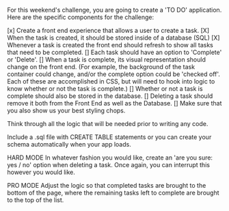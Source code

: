 For this weekend's challenge, you are going to create a 'TO DO' application.
Here are the specific components for the challenge:

[x] Create a front end experience that allows a user to create a task.
[X] When the task is created, it should be stored inside of a database (SQL)
[X] Whenever a task is created the front end should refresh to show all tasks that need to be completed.
[] Each task should have an option to 'Complete' or 'Delete'.
[] When a task is complete, its visual representation should change on the front end.
      (For example, the background of the task container could change, and/or the complete option could be 'checked off'.
      Each of these are accomplished in CSS, but will need to hook into logic to know whether or not the task is complete.)
[] Whether or not a task is complete should also be stored in the database.
[] Deleting a task should remove it both from the Front End as well as the Database.
[] Make sure that you also show us your best styling chops.

Think through all the logic that will be needed prior to writing any code.

Include a .sql file with CREATE TABLE statements or you can create your schema automatically when your app loads.

HARD MODE
In whatever fashion you would like, create an 'are you sure: yes / no' option when deleting a task.
Once again, you can interrupt this however you would like.

PRO MODE
Adjust the logic so that completed tasks are brought to the bottom of the page, where the remaining tasks left to complete are brought to the top of the list.
